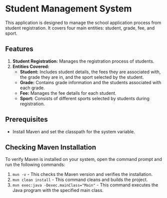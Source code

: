 # Student Management System

This application is designed to manage the school application process from student registration. It covers four main entities: student, grade, fee, and sport.

## Features

1. **Student Registration:** Manages the registration process of students.
2. **Entities Covered:**
   - **Student:** Includes student details, the fees they are associated with, the grade they are in, and the sport selected by the student.
   - **Grade:** Contains grade information and the students associated with each grade.
   - **Fee:** Manages the fee details for each student.
   - **Sport:** Consists of different sports selected by students during registration.

## Prerequisites

- Install Maven and set the classpath for the system variable.

## Checking Maven Installation

To verify Maven is installed on your system, open the command prompt and run the following commands:

1. `mvn -v` - This checks the Maven version and verifies the installation.
2. `mvn clean install` - This command cleans and builds the project.
3. `mvn exec:java -Dexec.mainClass="Main"` - This command executes the Java program with the specified main class.
